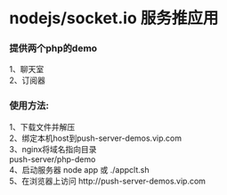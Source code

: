 <h1>nodejs/socket.io 服务推应用</h1>

<h3>提供两个php的demo</h3>
	1、聊天室 <br/>
	2、订阅器 <br/>

<h3>使用方法:</h3>
	1、下载文件并解压<br/>
	2、绑定本机host到push-server-demos.vip.com <br/>
	3、nginx将域名指向目录 <br/> 
		push-server/php-demo <br/>
	4、启动服务器 node app 或 ./appclt.sh <br/>
	5、在浏览器上访问 http://push-server-demos.vip.com <br/>